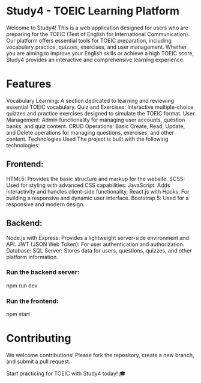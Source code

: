 # Study4 - TOEIC Learning Platform
Welcome to Study4! This is a web application designed for users who are preparing for the TOEIC (Test of English for International Communication). Our platform offers essential tools for TOEIC preparation, including vocabulary practice, quizzes, exercises, and user management. Whether you are aiming to improve your English skills or achieve a high TOEIC score, Study4 provides an interactive and comprehensive learning experience.

# Features
Vocabulary Learning: A section dedicated to learning and reviewing essential TOEIC vocabulary.
Quiz and Exercises: Interactive multiple-choice quizzes and practice exercises designed to simulate the TOEIC format.
User Management: Admin functionality for managing user accounts, question banks, and quiz content.
CRUD Operations: Basic Create, Read, Update, and Delete operations for managing questions, exercises, and other content.
Technologies Used
The project is built with the following technologies:

## Frontend:
HTML5: Provides the basic structure and markup for the website.
SCSS: Used for styling with advanced CSS capabilities.
JavaScript: Adds interactivity and handles client-side functionality.
React.js with Hooks: For building a responsive and dynamic user interface.
Bootstrap 5: Used for a responsive and modern design.
## Backend:
Node.js with Express: Provides a lightweight server-side environment and API.
JWT (JSON Web Token): For user authentication and authorization.
Database:
SQL Server: Stores data for users, questions, quizzes, and other platform information.


### Run the backend server:
npm run dev
### Run the frontend:
npm start



# Contributing
We welcome contributions! Please fork the repository, create a new branch, and submit a pull request.



Start practicing for TOEIC with Study4 today! 🎓
